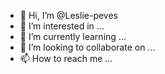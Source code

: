- 👋 Hi, I’m @Leslie-peves
- 👀 I’m interested in ...
- 🌱 I’m currently learning ...
- 💞️ I’m looking to collaborate on ...
- 📫 How to reach me ...

<!---
Leslie-peves/Leslie-peves is a ✨ special ✨ repository because its `README.md` (this file) appears on your GitHub profile.
You can click the Preview link to take a look at your changes.
--->

